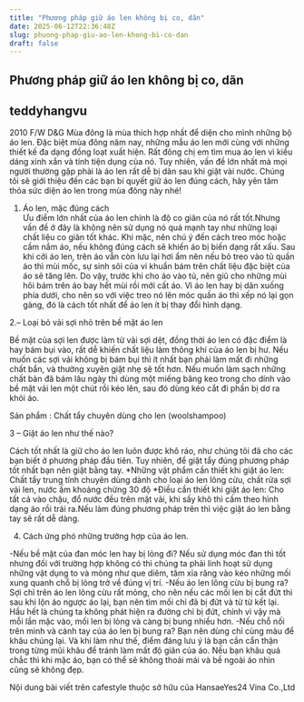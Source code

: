 ```yaml
---
title: "Phương pháp giữ áo len không bị co, dãn"
date: 2025-06-12T22:36:48Z
slug: phuong-phap-giu-ao-len-khong-bi-co-dan
draft: false
---
```


## Phương pháp giữ áo len không bị co, dãn

## teddyhangvu

2010 F/W D&G
Mùa đông là mùa thích hợp nhất để diện cho mình những bộ áo len. Đặc biệt mùa đông năm nay, những mẫu áo len mới cùng với những thiết kế đa dạng đồng loạt xuất hiện. Rất đông chị em tìm mua áo len vì kiểu dáng xinh xắn và tính tiện dụng của nó. Tuy nhiên, vấn đề lớn nhất mà mọi người thường gặp phải là áo len rất dễ bị dãn sau khi giặt vài nước. Chúng tôi sẽ giới thiệu đến các bạn bí quyết giữ áo len đúng cách, hãy yên tâm thỏa sức diện áo len trong mùa đông này nhé!
 
1. Áo len, mặc đúng cách  
Ưu điểm lớn nhất của áo len chính là độ co giãn của nó rất tốt.Nhưng vấn đề ở đây là không nên sử dụng nó quá mạnh tay như những loại chất liệu co giãn tốt khác. Khi mặc, nên chú ý đến cách treo móc hoặc cầm nắm áo, nếu không đúng cách sẽ khiến áo bị biến dạng rất xấu. Sau khi cởi áo len, trên áo vẫn còn lưu lại hơi ẩm nên nếu bỏ treo vào tủ quần áo thì mùi mốc, sự sinh sôi của vi khuẩn bám trên chất liệu đặc biệt của áo sẽ tăng lên. Do vậy, trước khi cho áo vào tủ, nên giũ cho những mùi hôi bám trên áo bay hết mùi rồi mới cất áo. Vì áo len hay bị dãn xuống phía dưới, cho nên so với việc treo nó lên móc quần áo thì xếp nó lại gọn gàng, đó là cách tốt nhất để áo len ít bị thay đổi hình dạng.

    
2.– Loại bỏ vải sợi nhỏ trên bề mặt áo len

 
Bề mặt của sợi len được làm từ vải sợi dệt, đồng thời áo len có đặc điểm là hay bám bụi vào, rất dễ khiến chất liệu làm thông khí của áo len bị hư. Nếu muốn các sợi vải không bị bám bụi thì ít nhất bạn phải làm mất đi những chất bẩn, và thường xuyên giặt nhẹ sẽ tốt hơn. Nếu muốn làm sạch những chất bản đã bám lâu ngày thì dùng một miếng băng keo trong cho dính vào bề mặt vải len một chút rồi kéo lên, sau đó dùng kéo cắt đi phần bị dơ ra khỏi áo.
 

 
Sản phẩm : Chất tẩy chuyên dùng cho len (woolshampoo)
 
3 – Giặt áo len như thế nào?
 
Cách tốt nhất là giữ cho áo len luôn được khô ráo, như chúng tôi đã cho các bạn biết ở phương pháp đầu tiên. Tuy nhiên, để giặt tẩy đúng phương pháp tốt nhất bạn nên giặt bằng tay.
*Những vật phẩm cần thiết khi giặt áo len: Chất tẩy trung tính chuyên dùng dành cho loại áo len lông cừu, chất rửa sợi vải len, nước ấm khoảng chừng 30 độ
*Điều cần thiết khi giặt áo len: 
Cho tất cả vào chậu, đổ nước đều trên mặt vải, khi sấy khô thì cầm theo hình dạng áo rồi trải ra.Nếu làm đúng phương pháp trên thì việc giặt áo len bằng tay sẽ rất dễ dàng.
 
4. Cách ứng phó những trường hợp của áo len.

 
-Nếu bề mặt của đan móc len hay bị lỏng đi?
 Nếu sử dụng móc đan thì tốt nhưng đối với trường hợp không có thì chúng ta phải linh hoạt sử dụng những vật dụng to và mỏng như que diêm, tăm xỉa răng vào kéo những mối xung quanh chỗ bị lỏng trở về đúng vị trí.
-Nếu áo len lông cừu bị bung ra?
Sợi chỉ trên áo len lông cừu rất mỏng, cho nên nếu các mối len bị cắt đứt thì sau khi lộn áo ngược áo lại, bạn nên tìm mối chỉ đã bị đứt và từ từ kết lại. Hầu hết là chúng ta không phát hiện ra đường chỉ bị đứt, chính vì vậy mà mỗi lần mặc vào, mối len bị lỏng và càng bị bung nhiều hơn.
-Nếu chỗ nối trên mình và cánh tay của áo len bị bung ra?
Bạn nên dùng chỉ cùng màu để khâu chúng lại. Và khi làm như thế, điểm đáng lưu ý là bạn cần cẩn thận trong từng mũi khâu để tránh làm mất độ giãn của áo. Nếu bạn khâu quá chắc thì khi mặc áo, bạn có thể sẽ không thoải mái và bề ngoài áo nhìn cũng sẽ không đẹp.

 Nội dung bài viết trên cafestyle thuộc sở hữu của HansaeYes24 Vina Co.,Ltd